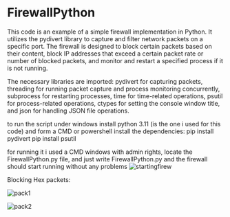 # FirewallPython

This code is an example of a simple firewall implementation in Python. It utilizes the pydivert library to capture and filter network packets on a specific port. The firewall is designed to block certain packets based on their content, block IP addresses that exceed a certain packet rate or number of blocked packets, and monitor and restart a specified process if it is not running.

The necessary libraries are imported: pydivert for capturing packets, threading for running packet capture and process monitoring concurrently, subprocess for restarting processes, time for time-related operations, psutil for process-related operations, ctypes for setting the console window title, and json for handling JSON file operations.

to run the script under windows install python 3.11 (is the one i used for this code)
and form a CMD or powershell install the dependencies:
pip install pydivert
pip install psutil

for running it i used a CMD windows with admin rights, locate the FirewallPython.py file, and just write
FirewallPython.py and the firewall should start running without any problems
![startingfirew](https://github.com/jcerutti/PythonFirewallD2GS/assets/20859048/29a06d48-d69d-4b8a-b4ef-a5429ed92664)


Blocking Hex packets:

![pack1](https://github.com/jcerutti/PythonFirewallD2GS/assets/20859048/e60a2b1e-ab7e-46ee-9aa9-b6686d2c2968)

![pack2](https://github.com/jcerutti/PythonFirewallD2GS/assets/20859048/d4f73b0f-5678-44c4-81de-aac4c9bde0b8)


